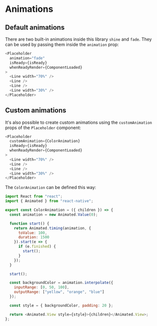 # Animations

## Default animations

There are two built-in animations inside this library `shine` and `fade`. They can be used by passing them inside the `animation` prop:

```javascript
<Placeholder
  animation="fade"
  isReady={isReady}
  whenReadyRender={ComponentLoaded}
>
  <Line width="70%" />
  <Line />
  <Line />
  <Line width="30%" />
</Placeholder>
```

## Custom animations

It's also possible to create custom animations using the `customAnimation` props of the `Placeholder` component:

```javascript
<Placeholder
  customAnimation={ColorAnimation}
  isReady={isReady}
  whenReadyRender={ComponentLoaded}
>
  <Line width="70%" />
  <Line />
  <Line />
  <Line width="30%" />
</Placeholder>
```

The `ColorAnimation` can be defined this way:

```javascript
import React from "react";
import { Animated } from "react-native";

export const ColorAnimation = ({ children }) => {
  const animation = new Animated.Value(0);

  function start() {
    return Animated.timing(animation, {
      toValue: 100,
      duration: 1500
    }).start(e => {
      if (e.finished) {
        start();
      }
    });
  }

  start();

  const backgroundColor = animation.interpolate({
    inputRange: [0, 50, 100],
    outputRange: ["yellow", "orange", "blue"]
  });

  const style = { backgroundColor, padding: 20 };

  return <Animated.View style={style}>{children}</Animated.View>;
};
```
